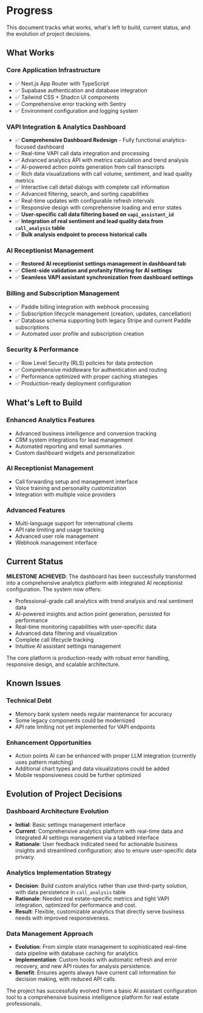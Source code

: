# Progress

This document tracks what works, what's left to build, current status, and the evolution of project decisions.

## What Works

### Core Application Infrastructure
- ✅ Next.js App Router with TypeScript
- ✅ Supabase authentication and database integration  
- ✅ Tailwind CSS + Shadcn UI components
- ✅ Comprehensive error tracking with Sentry
- ✅ Environment configuration and logging system

### VAPI Integration & Analytics Dashboard
- ✅ **Comprehensive Dashboard Redesign** - Fully functional analytics-focused dashboard
- ✅ Real-time VAPI call data integration and processing
- ✅ Advanced analytics API with metrics calculation and trend analysis
- ✅ AI-powered action points generation from call transcripts
- ✅ Rich data visualizations with call volume, sentiment, and lead quality metrics
- ✅ Interactive call detail dialogs with complete call information
- ✅ Advanced filtering, search, and sorting capabilities
- ✅ Real-time updates with configurable refresh intervals
- ✅ Responsive design with comprehensive loading and error states
- ✅ **User-specific call data filtering based on `vapi_assistant_id`**
- ✅ **Integration of real sentiment and lead quality data from `call_analysis` table**
- ✅ **Bulk analysis endpoint to process historical calls**

### AI Receptionist Management
- ✅ **Restored AI receptionist settings management in dashboard tab**
- ✅ **Client-side validation and profanity filtering for AI settings**
- ✅ **Seamless VAPI assistant synchronization from dashboard settings**

### Billing and Subscription Management
- ✅ Paddle billing integration with webhook processing
- ✅ Subscription lifecycle management (creation, updates, cancellation)
- ✅ Database schema supporting both legacy Stripe and current Paddle subscriptions
- ✅ Automated user profile and subscription creation

### Security & Performance
- ✅ Row Level Security (RLS) policies for data protection
- ✅ Comprehensive middleware for authentication and routing
- ✅ Performance optimized with proper caching strategies
- ✅ Production-ready deployment configuration

## What's Left to Build

### Enhanced Analytics Features
- Advanced business intelligence and conversion tracking
- CRM system integrations for lead management
- Automated reporting and email summaries
- Custom dashboard widgets and personalization

### AI Receptionist Management
- Call forwarding setup and management interface
- Voice training and personality customization
- Integration with multiple voice providers

### Advanced Features
- Multi-language support for international clients
- API rate limiting and usage tracking
- Advanced user role management
- Webhook management interface

## Current Status

**MILESTONE ACHIEVED**: The dashboard has been successfully transformed into a comprehensive analytics platform with integrated AI receptionist configuration. The system now offers:

- Professional-grade call analytics with trend analysis and real sentiment data
- AI-powered insights and action point generation, persisted for performance
- Real-time monitoring capabilities with user-specific data
- Advanced data filtering and visualization
- Complete call lifecycle tracking
- Intuitive AI assistant settings management

The core platform is production-ready with robust error handling, responsive design, and scalable architecture.

## Known Issues

### Technical Debt
- Memory bank system needs regular maintenance for accuracy
- Some legacy components could be modernized
- API rate limiting not yet implemented for VAPI endpoints

### Enhancement Opportunities  
- Action points AI can be enhanced with proper LLM integration (currently uses pattern matching)
- Additional chart types and data visualizations could be added
- Mobile responsiveness could be further optimized

## Evolution of Project Decisions

### Dashboard Architecture Evolution
- **Initial**: Basic settings management interface
- **Current**: Comprehensive analytics platform with real-time data and integrated AI settings management via a tabbed interface
- **Rationale**: User feedback indicated need for actionable business insights and streamlined configuration; also to ensure user-specific data privacy.

### Analytics Implementation Strategy
- **Decision**: Build custom analytics rather than use third-party solution, with data persistence in `call_analysis` table
- **Rationale**: Needed real estate-specific metrics and tight VAPI integration, optimized for performance and cost.
- **Result**: Flexible, customizable analytics that directly serve business needs with improved responsiveness.

### Data Management Approach
- **Evolution**: From simple state management to sophisticated real-time data pipeline with database caching for analytics
- **Implementation**: Custom hooks with automatic refresh and error recovery, and new API routes for analysis persistence.
- **Benefit**: Ensures agents always have current call information for decision making, with reduced API calls.

The project has successfully evolved from a basic AI assistant configuration tool to a comprehensive business intelligence platform for real estate professionals. 
